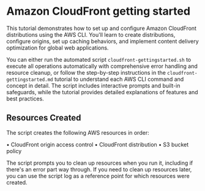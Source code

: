 # Amazon CloudFront getting started

This tutorial demonstrates how to set up and configure Amazon CloudFront distributions using the AWS CLI. You'll learn to create distributions, configure origins, set up caching behaviors, and implement content delivery optimization for global web applications.

You can either run the automated script `cloudfront-gettingstarted.sh` to execute all operations automatically with comprehensive error handling and resource cleanup, or follow the step-by-step instructions in the `cloudfront-gettingstarted.md` tutorial to understand each AWS CLI command and concept in detail. The script includes interactive prompts and built-in safeguards, while the tutorial provides detailed explanations of features and best practices.

## Resources Created

The script creates the following AWS resources in order:

• CloudFront origin access control
• CloudFront distribution
• S3 bucket policy

The script prompts you to clean up resources when you run it, including if there's an error part way through. If you need to clean up resources later, you can use the script log as a reference point for which resources were created.